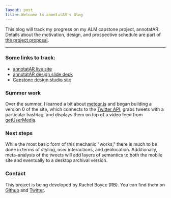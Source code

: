 ```yaml
---
layout: post
title: Welcome to annotatAR's Blog
---
```


This blog will track my progress on my ALM capstone project, annotatAR. Details about the motivation, design, and prospective schedule are part of [the project proposal]({{site.baseurl}}/assets/files/ALM_Capstone_Proposal_RBoyce_v3.2.pdf).

-----

### Some links to track:

* [annotatAR live site](https://annotatar.xyz)
* [annotatAR design slide deck](http://slides.com/arebe/annotatarcap)
* [Capstone design studio site](https://canvas.harvard.edu/courses/4308)

### Summer work

Over the summer, I learned a bit about [meteor.js](https://www.meteor.com/) and began building a version 0 of the site, which connects to the [Twitter API](https://dev.twitter.com/streaming/public), grabs tweets with a particular hashtag, and displays them on top of a video feed from [getUserMedia](https://developer.mozilla.org/en-US/docs/Web/API/Navigator/getUserMedia). 

### Next steps

While the most basic form of this mechanic "works," there is much to be done in terms of styling, user interactions, and geolocation. Additionally, meta-analysis of the tweets will add layers of semantics to both the mobile site and eventually to a desktop archival version.

### Contact

This project is being developed by Rachel Boyce (RB). You can find them on [Github](https://github.com/arebe) and [Twitter](https://twitter.com/roastbeest).